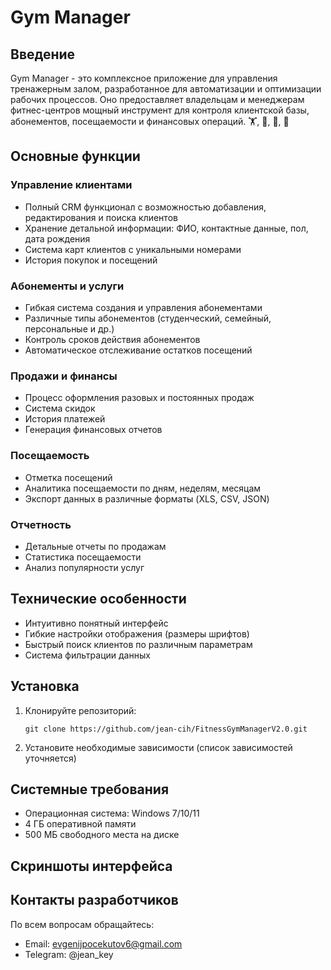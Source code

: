 # Gym Manager

## Введение

Gym Manager - это комплексное приложение для управления тренажерным залом, разработанное для автоматизации и оптимизации рабочих процессов. Оно предоставляет владельцам и менеджерам фитнес-центров мощный инструмент для контроля клиентской базы, абонементов, посещаемости и финансовых операций.
🏋️, 🤸, 🚴, 🏃

## Основные функции

### Управление клиентами
- Полный CRM функционал с возможностью добавления, редактирования и поиска клиентов
- Хранение детальной информации: ФИО, контактные данные, пол, дата рождения
- Система карт клиентов с уникальными номерами
- История покупок и посещений

### Абонементы и услуги
- Гибкая система создания и управления абонементами
- Различные типы абонементов (студенческий, семейный, персональные и др.)
- Контроль сроков действия абонементов
- Автоматическое отслеживание остатков посещений

### Продажи и финансы
- Процесс оформления разовых и постоянных продаж
- Система скидок
- История платежей
- Генерация финансовых отчетов

### Посещаемость
- Отметка посещений
- Аналитика посещаемости по дням, неделям, месяцам
- Экспорт данных в различные форматы (XLS, CSV, JSON)

### Отчетность
- Детальные отчеты по продажам
- Статистика посещаемости
- Анализ популярности услуг

## Технические особенности

- Интуитивно понятный интерфейс
- Гибкие настройки отображения (размеры шрифтов)
- Быстрый поиск клиентов по различным параметрам
- Система фильтрации данных

## Установка

1. Клонируйте репозиторий:
   ```
   git clone https://github.com/jean-cih/FitnessGymManagerV2.0.git
   ```

2. Установите необходимые зависимости (список зависимостей уточняется)

## Системные требования

- Операционная система: Windows 7/10/11
- 4 ГБ оперативной памяти
- 500 МБ свободного места на диске

## Скриншоты интерфейса

## Контакты разработчиков

По всем вопросам обращайтесь:
- Email: evgenijpocekutov6@gmail.com
- Telegram: @jean_key
